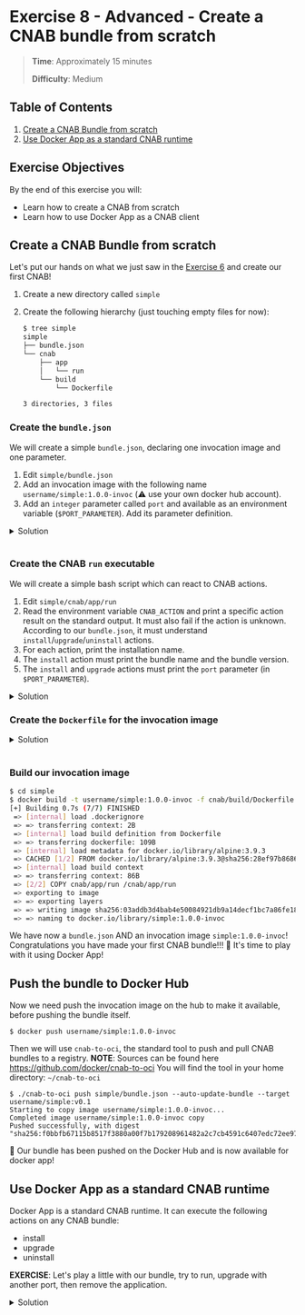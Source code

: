 # Exercise 8 - Advanced - Create a CNAB bundle from scratch

> **Time**: Approximately 15 minutes
>
> **Difficulty**: Medium

## Table of Contents
1. [Create a CNAB Bundle from scratch](#create-a-cnab-from-scratch)
1. [Use Docker App as a standard CNAB runtime](#use-docker-app-as-a-standard-cnab-runtime)

## Exercise Objectives

By the end of this exercise you will:

- Learn how to create a CNAB from scratch
- Learn how to use Docker App as a CNAB client

## Create a CNAB Bundle from scratch

Let's put our hands on what we just saw in the [Exercise 6](../exercise_6/README.md) and create our first CNAB!

1. Create a new directory called `simple`
2. Create the following hierarchy (just touching empty files for now):

    ```bash
    $ tree simple
    simple
    ├── bundle.json
    └── cnab
        ├── app
        │   └── run
        └── build
            └── Dockerfile

    3 directories, 3 files
    ```

### Create the `bundle.json`

We will create a simple `bundle.json`, declaring one invocation image and one parameter.

1. Edit `simple/bundle.json`
1. Add an invocation image with the following name `username/simple:1.0.0-invoc` (:warning: use your own docker hub account).
1. Add an `integer` parameter called `port` and available as an environment variable (`$PORT_PARAMETER`). Add its parameter definition.

<details>
    <summary>Solution</summary>

```json
{
    "name": "simple",
    "version": "1.0.0",
    "description": "a very simple CNAB Bundle",
    "maintainers": [
        {
            "name": "DAP Workshop",
            "email": "dapworkshop@docker.com"
        }
    ],
    "invocationImages": [
        {
            "imageType": "docker",
            "image": "username/simple:1.0.0-invoc"
        }
    ],
    "definitions":{ 
      "port":{ 
         "maximum":65535,
         "minimum":1024,
         "type":"integer"
      }
    },
    "parameters":{ 
      "port":{ 
         "definition":"port",
         "destination":{ 
            "env":"PORT_PARAMETER"
         }
      }
   },
   "schemaVersion":"v1.0.0"
}
```
</details>
<br/>

### Create the CNAB `run` executable

We will create a simple bash script which can react to CNAB actions.

1. Edit `simple/cnab/app/run`
1. Read the environment variable `CNAB_ACTION` and print a specific action result on the standard output. It must also fail if the action is unknown. According to our `bundle.json`, it must understand `install`/`upgrade`/`uninstall` actions.
1. For each action, print the installation name.
1. The `install` action must print the bundle name and the bundle version.
1. The `install` and `upgrade` actions must print the `port` parameter (in `$PORT_PARAMETER`).

<details>
    <summary>Solution</summary>

```bash
#!/bin/sh

action=$CNAB_ACTION
name=$CNAB_INSTALLATION_NAME

case $action in
    install)
    echo "Install action"
    echo "Bundle $CNAB_BUNDLE_NAME version $CNAB_BUNDLE_VERSION"
    echo "Port $PORT_PARAMETER"
    ;;
    uninstall)
    echo "Uninstall action"
    ;;
    upgrade)
    echo "Upgrade action"
    echo "Upgraded port $PORT_PARAMETER"
    ;;
    *)
    echo "Failure: unknown action $action"
    exit 1
    ;;
esac
echo "Action $action complete for $name"
```
</details>

### Create the `Dockerfile` for the invocation image

<details>
    <summary>Solution</summary>

```Dockerfile
FROM alpine:3.9.3
COPY cnab/app/run /cnab/app/run
RUN chmod +x /cnab/app/run
CMD /cnab/app/run
```
</details>
<br/>

### Build our invocation image
```sh
$ cd simple
$ docker build -t username/simple:1.0.0-invoc -f cnab/build/Dockerfile .
[+] Building 0.7s (7/7) FINISHED
 => [internal] load .dockerignore                                                                                                                                               0.0s
 => => transferring context: 2B                                                                                                                                                 0.0s
 => [internal] load build definition from Dockerfile                                                                                                                            0.0s
 => => transferring dockerfile: 109B                                                                                                                                            0.0s
 => [internal] load metadata for docker.io/library/alpine:3.9.3                                                                                                                 0.3s
 => CACHED [1/2] FROM docker.io/library/alpine:3.9.3@sha256:28ef97b8686a0b5399129e9b763d5b7e5ff03576aa5580d6f4182a49c5fe1913                                                    0.0s
 => [internal] load build context                                                                                                                                               0.1s
 => => transferring context: 86B                                                                                                                                                0.0s
 => [2/2] COPY cnab/app/run /cnab/app/run                                                                                                                                       0.1s
 => exporting to image                                                                                                                                                          0.0s
 => => exporting layers                                                                                                                                                         0.0s
 => => writing image sha256:03addb3d4bab4e50084921db9a14decf1bc7a86fe18d62c7e7676c33665e8e5c                                                                                    0.0s
 => => naming to docker.io/library/simple:1.0.0-invoc                                                                                                                           0.0s
```

We have now a `bundle.json` AND an invocation image `simple:1.0.0-invoc`! Congratulations you have made your first CNAB bundle!!! :tada:
It's time to play with it using Docker App!

## Push the bundle to Docker Hub

Now we need push the invocation image on the hub to make it available, before pushing the bundle itself.
```console
$ docker push username/simple:1.0.0-invoc
```
Then we will use `cnab-to-oci`, the standard tool to push and pull CNAB bundles to a registry.
**NOTE**: Sources can be found here https://github.com/docker/cnab-to-oci
You will find the tool in your home directory: `~/cnab-to-oci`

```console
$ ./cnab-to-oci push simple/bundle.json --auto-update-bundle --target username/simple:v0.1
Starting to copy image username/simple:1.0.0-invoc...
Completed image username/simple:1.0.0-invoc copy
Pushed successfully, with digest "sha256:f0bbfb67115b8517f3880a00f7b179208961482a2c7cb4591c6407edc72ee971"
```
:tada: Our bundle has been pushed on the Docker Hub and is now available for docker app!
## Use Docker App as a standard CNAB runtime

Docker App is a standard CNAB runtime. It can execute the following actions on any CNAB bundle:
- install
- upgrade
- uninstall

**EXERCISE**: Let's play a little with our bundle, try to run, upgrade with another port, then remove the application.

<details>
    <summary>Solution</summary>

* **Run** the application:
```sh
$ docker app run username/simple:v0.1 --name simple_app  --set port=4242
Unable to find application image "username/simple:v0.1" locally
Pulling from registry...
Install action
Bundle simple version 1.0.0
Port 4242
Action install complete for simple_app
Application "simple_app" installed on context "default"
```

* **upgrade** the application using a new port
```sh
$ docker app upgrade simple_app --set port=9090
Upgrade action
Upgraded port 8080
Action upgrade complete for simple_app
Application "simple_app" upgraded on context "dev"
```

* **rm** the application
```sh
$ docker app rm simple_app
Uninstall action
Action uninstall complete for simple_app
Application "simple_app" uninstalled on context "dev"
```
</details>
